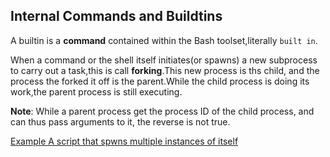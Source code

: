 ## Internal Commands and Buildtins

A builtin is a **command** contained within the Bash toolset,literally `built in`.

When a command or the shell itself initiates(or spawns) a new subprocess to carry out a task,this is call **forking**.This new process is ths child, and the process the forked it off is the parent.While the child process is doing its work,the parent process is still executing.

**Note**: While a parent process get the process ID of the child process, and can thus pass arguments to it, the reverse is not true.

[Example A script that spwns multiple instances of itself](../../scripts/Part-4-Commands/script-spawns-multiple-instances-of-itself.sh)